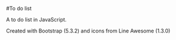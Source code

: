 #To do list

A to do list in JavaScript.


Created with Bootstrap (5.3.2) and icons from Line Awesome (1.3.0)